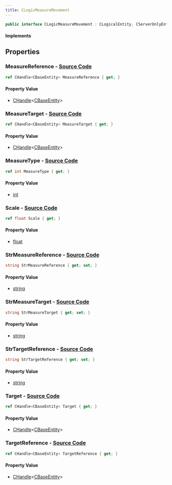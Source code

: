 ```yaml
---
title: CLogicMeasureMovement
---
```


```csharp
public interface CLogicMeasureMovement : CLogicalEntity, CServerOnlyEntity, CBaseEntity, CEntityInstance, ISchemaClass<CEntityInstance>, ISchemaClass<CBaseEntity>, ISchemaClass<CServerOnlyEntity>, ISchemaClass<CLogicalEntity>, ISchemaClass<CLogicMeasureMovement>, ISchemaField, ISchemaClass, INativeHandle
```

#### Implements

## Properties

### **MeasureReference** - [Source Code](https://github.com/swiftly-solution/swiftlys2/blob/main/managed/src/SwiftlyS2.Generated/Schemas/Interfaces/CLogicMeasureMovement.cs#L24)

```csharp
ref CHandle<CBaseEntity> MeasureReference { get; }
```

#### Property Value

- [CHandle](/docs/api/shared/natives/chandle-1)<[CBaseEntity](/docs/api/shared/schemadefinitions/cbaseentity)>

### **MeasureTarget** - [Source Code](https://github.com/swiftly-solution/swiftlys2/blob/main/managed/src/SwiftlyS2.Generated/Schemas/Interfaces/CLogicMeasureMovement.cs#L22)

```csharp
ref CHandle<CBaseEntity> MeasureTarget { get; }
```

#### Property Value

- [CHandle](/docs/api/shared/natives/chandle-1)<[CBaseEntity](/docs/api/shared/schemadefinitions/cbaseentity)>

### **MeasureType** - [Source Code](https://github.com/swiftly-solution/swiftlys2/blob/main/managed/src/SwiftlyS2.Generated/Schemas/Interfaces/CLogicMeasureMovement.cs#L32)

```csharp
ref int MeasureType { get; }
```

#### Property Value

- [int](https://learn.microsoft.com/dotnet/api/system.int32)

### **Scale** - [Source Code](https://github.com/swiftly-solution/swiftlys2/blob/main/managed/src/SwiftlyS2.Generated/Schemas/Interfaces/CLogicMeasureMovement.cs#L30)

```csharp
ref float Scale { get; }
```

#### Property Value

- [float](https://learn.microsoft.com/dotnet/api/system.single)

### **StrMeasureReference** - [Source Code](https://github.com/swiftly-solution/swiftlys2/blob/main/managed/src/SwiftlyS2.Generated/Schemas/Interfaces/CLogicMeasureMovement.cs#L18)

```csharp
string StrMeasureReference { get; set; }
```

#### Property Value

- [string](https://learn.microsoft.com/dotnet/api/system.string)

### **StrMeasureTarget** - [Source Code](https://github.com/swiftly-solution/swiftlys2/blob/main/managed/src/SwiftlyS2.Generated/Schemas/Interfaces/CLogicMeasureMovement.cs#L16)

```csharp
string StrMeasureTarget { get; set; }
```

#### Property Value

- [string](https://learn.microsoft.com/dotnet/api/system.string)

### **StrTargetReference** - [Source Code](https://github.com/swiftly-solution/swiftlys2/blob/main/managed/src/SwiftlyS2.Generated/Schemas/Interfaces/CLogicMeasureMovement.cs#L20)

```csharp
string StrTargetReference { get; set; }
```

#### Property Value

- [string](https://learn.microsoft.com/dotnet/api/system.string)

### **Target** - [Source Code](https://github.com/swiftly-solution/swiftlys2/blob/main/managed/src/SwiftlyS2.Generated/Schemas/Interfaces/CLogicMeasureMovement.cs#L26)

```csharp
ref CHandle<CBaseEntity> Target { get; }
```

#### Property Value

- [CHandle](/docs/api/shared/natives/chandle-1)<[CBaseEntity](/docs/api/shared/schemadefinitions/cbaseentity)>

### **TargetReference** - [Source Code](https://github.com/swiftly-solution/swiftlys2/blob/main/managed/src/SwiftlyS2.Generated/Schemas/Interfaces/CLogicMeasureMovement.cs#L28)

```csharp
ref CHandle<CBaseEntity> TargetReference { get; }
```

#### Property Value

- [CHandle](/docs/api/shared/natives/chandle-1)<[CBaseEntity](/docs/api/shared/schemadefinitions/cbaseentity)>

